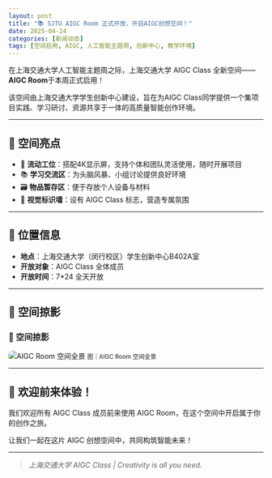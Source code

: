 ```yaml
---
layout: post
title: "📚 SJTU AIGC Room 正式开放，开启AIGC创想空间！"
date: 2025-04-24
categories: [新闻动态]
tags: [空间启用, AIGC, 人工智能主题周, 创新中心, 教学环境]
---
```


在上海交通大学人工智能主题周之际，上海交通大学 AIGC Class 全新空间——**AIGC Room**于本周正式启用！

该空间由上海交通大学学生创新中心建设，旨在为AIGC Class同学提供一个集项目实践、学习研讨、资源共享于一体的高质量智能创作环境。

---

## 🌟 空间亮点

- 💼 **流动工位**：搭配4K显示屏，支持个体和团队灵活使用，随时开展项目
- 📚 **学习交流区**：为头脑风暴、小组讨论提供良好环境
- 🗃️ **物品暂存区**：便于存放个人设备与材料
- 🎨 **视觉标识墙**：设有 AIGC Class 标志，营造专属氛围

---

## 📍 位置信息

- **地点**：上海交通大学（闵行校区）学生创新中心B402A室  
- **开放对象**：AIGC Class 全体成员  
- **开放时间**：7*24 全天开放  

---

## 📸 空间掠影

<h3>📸 空间掠影</h3>
<img src="{{ site.github.url }}/assets/img/posts/aigc-room-opening.webp" alt="AIGC Room 空间全景" style="max-width: 80%; height: auto; border-radius: 8px;" />
<small>图｜AIGC Room 空间全景</small>


---

## 🎉 欢迎前来体验！

我们欢迎所有 AIGC Class 成员前来使用 AIGC Room，在这个空间中开启属于你的创作之旅。

让我们一起在这片 AIGC 创想空间中，共同构筑智能未来！

---

> *上海交通大学 AIGC Class | Creativity is all you need.*